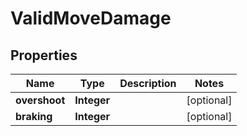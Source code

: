 
# ValidMoveDamage

## Properties
Name | Type | Description | Notes
------------ | ------------- | ------------- | -------------
**overshoot** | **Integer** |  |  [optional]
**braking** | **Integer** |  |  [optional]



